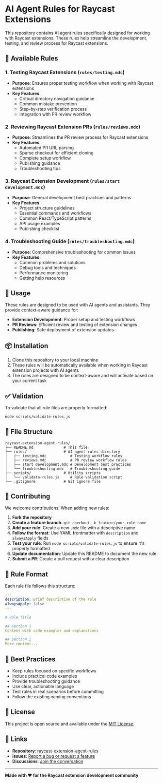 # AI Agent Rules for Raycast Extensions

This repository contains AI agent rules specifically designed for working with Raycast extensions. These rules help streamline the development, testing, and review process for Raycast extensions.

## 🎯 Available Rules

### 1. **Testing Raycast Extensions** (`rules/testing.mdc`)
- **Purpose**: Ensures proper testing workflow when working with Raycast extensions
- **Key Features**:
  - Critical directory navigation guidance
  - Common mistake prevention
  - Step-by-step verification process
  - Integration with PR review workflow

### 2. **Reviewing Raycast Extension PRs** (`rules/reviews.mdc`)
- **Purpose**: Streamlines the PR review process for Raycast extensions
- **Key Features**:
  - Automated PR URL parsing
  - Sparse checkout for efficient cloning
  - Complete setup workflow
  - Publishing guidance
  - Troubleshooting tips

### 3. **Raycast Extension Development** (`rules/start development.mdc`)
- **Purpose**: General development best practices and patterns
- **Key Features**:
  - Project structure guidelines
  - Essential commands and workflows
  - Common React/TypeScript patterns
  - API usage examples
  - Publishing checklist

### 4. **Troubleshooting Guide** (`rules/troubleshooting.mdc`)
- **Purpose**: Comprehensive troubleshooting for common issues
- **Key Features**:
  - Common problems and solutions
  - Debug tools and techniques
  - Performance monitoring
  - Getting help resources

## 🚀 Usage

These rules are designed to be used with AI agents and assistants. They provide context-aware guidance for:

- **Extension Development**: Proper setup and testing workflows
- **PR Reviews**: Efficient review and testing of extension changes
- **Publishing**: Safe deployment of extension updates

## 📦 Installation

1. Clone this repository to your local machine
2. These rules will be automatically available when working in Raycast extension projects with AI agents
3. The rules are designed to be context-aware and will activate based on your current task

## ✅ Validation

To validate that all rule files are properly formatted:

```bash
node scripts/validate-rules.js
```

## 📁 File Structure

```
raycast-extension-agent-rules/
├── README.md              # This file
├── rules/                 # AI agent rules directory
│   ├── testing.mdc           # Testing workflow rules
│   ├── reviews.mdc           # PR review workflow rules
│   ├── start development.mdc # Development best practices
│   └── troubleshooting.mdc   # Troubleshooting guide
├── scripts/               # Utility scripts
│   └── validate-rules.js     # Rule validation script
└── .gitignore             # Git ignore file
```

## 🤝 Contributing

We welcome contributions! When adding new rules:

1. **Fork the repository**
2. **Create a feature branch**: `git checkout -b feature/your-rule-name`
3. **Add your rule**: Create a new `.mdc` file with a descriptive name
4. **Follow the format**: Use YAML frontmatter with `description` and `alwaysApply` fields
5. **Test your rule**: Run `node scripts/validate-rules.js` to ensure it's properly formatted
6. **Update documentation**: Update this README to document the new rule
7. **Submit a PR**: Create a pull request with a clear description

## 📝 Rule Format

Each rule file follows this structure:

```yaml
---
description: Brief description of the rule
alwaysApply: false
---

# Rule Title

## Section 1
Content with code examples and explanations

## Section 2
More content...
```

## 🎨 Best Practices

- Keep rules focused on specific workflows
- Include practical code examples
- Provide troubleshooting guidance
- Use clear, actionable language
- Test rules in real scenarios before committing
- Follow the existing naming conventions

## 📄 License

This project is open source and available under the [MIT License](LICENSE).

## 🔗 Links

- **Repository**: [raycast-extension-agent-rules](https://github.com/hetommy/raycast-extension-agent-rules)
- **Issues**: [Report a bug or request a feature](https://github.com/hetommy/raycast-extension-agent-rules/issues)
- **Discussions**: [Join the conversation](https://github.com/hetommy/raycast-extension-agent-rules/discussions)

---

**Made with ❤️ for the Raycast extension development community**